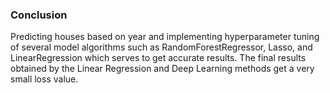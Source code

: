 ### Conclusion
Predicting houses based on year and implementing hyperparameter tuning of several model algorithms such as RandomForestRegressor, Lasso, and LinearRegression which serves to get accurate results. The final results obtained by the Linear Regression and Deep Learning methods get a very small loss value.
